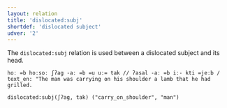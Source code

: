 ```yaml
---
layout: relation
title: 'dislocated:subj'
shortdef: 'dislocated subject'
udver: '2'
---
```


The `dislocated:subj` relation is used between a dislocated subject and its head. 

~~~ sdparse
hoː =b hoːsoː ʃʔag -aː =b =u uː= tak // ʔasal -aː =b iː- kti =jeːb /
text_en: "The man was carrying on his shoulder a lamb that he had grilled.

dislocated:subj(ʃʔag, tak) ("carry_on_shoulder", "man")
~~~
<!-- Interlanguage links updated St lis 3 20:58:52 CET 2021 -->
